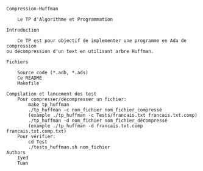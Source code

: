     Compression-Huffman

        Le TP d'Algorithme et Programmation

    Introduction

        Ce TP est pour objectif de implementer une programme en Ada de compression 
    ou décompression d'un text en utilisant arbre Huffman.

    Fichiers
        
        Source code (*.adb, *.ads)
        Ce README
        Makefile

    Compilation et lancement des test
        Pour compresser/décompresser un fichier:
            make tp_huffman
            ./tp_huffman -c nom_fichier nom_fichier_compressé 
            (example ./tp_huffman -c Tests/francais.txt francais.txt.comp)
            ./tp_huffman -d nom_fichier nom_fichier_décompressé
            (example ./tp_huffman -d francais.txt.comp francais.txt.comp.txt)
        Pour vérifier:
            cd Test
            ./tests_huffman.sh nom_fichier
    Authors
        Iyed
        Tuan


    
    
